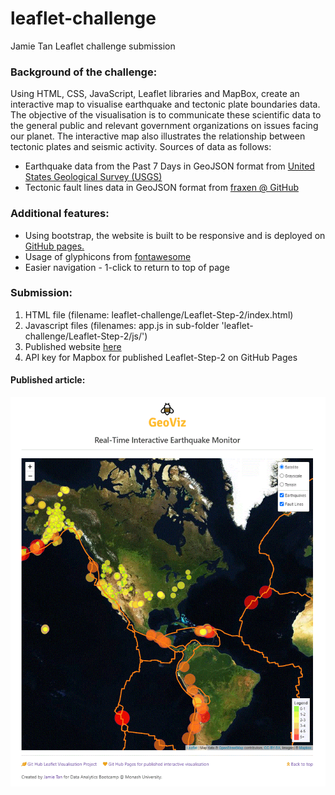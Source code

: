 # leaflet-challenge
 Jamie Tan Leaflet challenge submission

### Background of the challenge:

Using HTML, CSS, JavaScript, Leaflet libraries and MapBox, create an interactive map to visualise earthquake and tectonic plate boundaries data. The objective of the visualisation is to communicate these scientific data to the general public and relevant government organizations on issues facing our planet. The interactive map also illustrates the relationship between tectonic plates and seismic activity. Sources of data as follows:
* Earthquake data from the Past 7 Days in GeoJSON format from [United States Geological Survey (USGS)](https://earthquake.usgs.gov/earthquakes/feed/v1.0/geojson.php)
* Tectonic fault lines data in GeoJSON format from [fraxen @ GitHub](https://github.com/fraxen/tectonicplates)

### Additional features:
* Using bootstrap, the website is built to be responsive and is deployed on [GitHub pages.](https://jamie-gihu.github.io/leaflet-challenge/Leaflet-Step-2/)
* Usage of glyphicons from [fontawesome](https://fontawesome.com/)
* Easier navigation - 1-click to return to top of page

### Submission:
1. HTML file (filename: leaflet-challenge/Leaflet-Step-2/index.html)
2. Javascript files (filenames: app.js in sub-folder 'leaflet-challenge/Leaflet-Step-2/js/')
3. Published website [here](https://jamie-gihu.github.io/leaflet-challenge/Leaflet-Step-2/)
4. API key for Mapbox for published Leaflet-Step-2 on GitHub Pages

#### Published article:
![Screenshot](/Leaflet-Step-2/static/images/Fig1.gif)